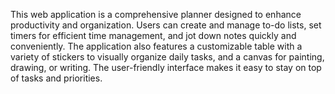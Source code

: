 This web application is a comprehensive planner designed to enhance productivity and organization. Users can create and manage to-do lists, set timers for efficient time management, and jot down notes quickly and conveniently. The application also features a customizable table with a variety of stickers to visually organize daily tasks, and a canvas for painting, drawing, or writing. The user-friendly interface makes it easy to stay on top of tasks and priorities.
